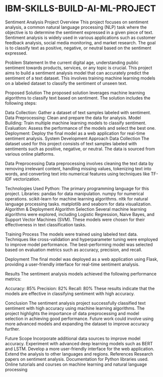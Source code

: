 # IBM-SKILLS-BUILD-AI-ML-PROJECT



Sentiment Analysis Project
Overview
This project focuses on sentiment analysis, a common natural language processing (NLP) task where the objective is to determine the sentiment expressed in a given piece of text. Sentiment analysis is widely used in various applications such as customer feedback analysis, social media monitoring, and market research. The goal is to classify text as positive, negative, or neutral based on the sentiment expressed.

Problem Statement
In the current digital age, understanding public sentiment towards products, services, or any topic is crucial. This project aims to build a sentiment analysis model that can accurately predict the sentiment of a text dataset. This involves training machine learning models on a labeled dataset to classify the sentiment of unseen text.

Proposed Solution
The proposed solution leverages machine learning algorithms to classify text based on sentiment. The solution includes the following steps:

Data Collection: Gather a dataset of text samples labeled with sentiment.
Data Preprocessing: Clean and prepare the data for analysis.
Model Building: Train multiple machine learning models to classify sentiment.
Evaluation: Assess the performance of the models and select the best one.
Deployment: Deploy the final model as a web application for real-time sentiment analysis.
System Development Approach
Data Collection
The dataset used for this project consists of text samples labeled with sentiments such as positive, negative, or neutral. The data is sourced from various online platforms.

Data Preprocessing
Data preprocessing involves cleaning the text data by removing irrelevant content, handling missing values, tokenizing text into words, and converting text into numerical features using techniques like TF-IDF vectorization.

Technologies Used
Python: The primary programming language for this project.
Libraries:
pandas for data manipulation.
numpy for numerical operations.
scikit-learn for machine learning algorithms.
nltk for natural language processing tasks.
matplotlib and seaborn for data visualization.
Algorithm & Deployment
Algorithm Selection
Several machine learning algorithms were explored, including Logistic Regression, Naive Bayes, and Support Vector Machines (SVM). These models were chosen for their effectiveness in text classification tasks.

Training Process
The models were trained using labeled text data. Techniques like cross-validation and hyperparameter tuning were employed to improve model performance. The best-performing model was selected based on evaluation metrics such as accuracy, precision, and recall.

Deployment
The final model was deployed as a web application using Flask, providing a user-friendly interface for real-time sentiment analysis.

Results
The sentiment analysis models achieved the following performance metrics:

Accuracy: 85%
Precision: 82%
Recall: 80%
These results indicate that the models are effective in classifying sentiment with high accuracy.

Conclusion
The sentiment analysis project successfully classified text sentiment with high accuracy using machine learning algorithms. The project highlights the importance of data preprocessing and model selection in achieving good performance. Future work could involve using more advanced models and expanding the dataset to improve accuracy further.

Future Scope
Incorporate additional data sources to improve model accuracy.
Experiment with advanced deep learning models such as BERT and LSTM.
Develop a more user-friendly interface for the web application.
Extend the analysis to other languages and regions.
References
Research papers on sentiment analysis.
Documentation for Python libraries used.
Online tutorials and courses on machine learning and natural language processing
